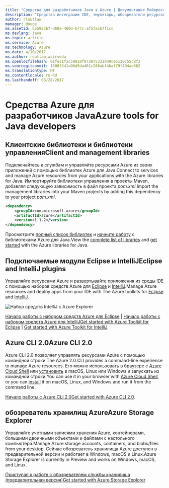 ```yaml
---
title: "Средства для разработчиков Java в Azure | Документация Майкрософт"
description: "Средства интеграции IDE, эмуляторы, обозреватели ресурсов и интерфейсы командной строки для разработчиков Java, работающих со службами Azure."
author: rloutlaw
manager: douge
ms.assetid: b55923b7-d60a-460d-b77c-af5fac67f1cc
ms.devlang: java
ms.topic: article
ms.service: Azure
ms.technology: Azure
ms.date: 4/10/2017
ms.author: routlaw;asirveda
ms.openlocfilehash: 01fe31f2c59810f972875331d49ce5130755c8f2
ms.sourcegitcommit: 1500f341a96d9da461c288abf4baf79f494ae662
ms.translationtype: HT
ms.contentlocale: ru-RU
ms.lasthandoff: 08/28/2017
---
```

# <a name="azure-tools-for-java-developers"></a><span data-ttu-id="23fed-103">Средства Azure для разработчиков Java</span><span class="sxs-lookup"><span data-stu-id="23fed-103">Azure tools for Java developers</span></span>

## <a name="client-and-management-libraries"></a><span data-ttu-id="23fed-104">Клиентские библиотеки и библиотеки управления</span><span class="sxs-lookup"><span data-stu-id="23fed-104">Client and management libraries</span></span>

<span data-ttu-id="23fed-105">Подключайтесь к службам и управляйте ресурсами Azure из своих приложений с помощью библиотек Azure для Java.</span><span class="sxs-lookup"><span data-stu-id="23fed-105">Connect to services and manage Azure resources from your applications with the Azure libraries for Java.</span></span> <span data-ttu-id="23fed-106">Импортируйте библиотеки управления в проекты Maven, добавляя следующую зависимость в файл проекта *pom.xml*.</span><span class="sxs-lookup"><span data-stu-id="23fed-106">Import the management libraries into your Maven projects by adding this dependency to your project *pom.xml*.</span></span>

```XML
<dependency>
    <groupId>com.microsoft.azure</groupId>
    <artifactId>azure</artifactId>
    <version>1.1.2</version>
</dependency>
```

<span data-ttu-id="23fed-107">Просмотрите [полный список библиотек](java-sdk-azure-install.md) и [начните работу](java-sdk-azure-get-started.md) с библиотеками Azure для Java.</span><span class="sxs-lookup"><span data-stu-id="23fed-107">View the [complete list of libraries](java-sdk-azure-install.md) and [get started](java-sdk-azure-get-started.md) with the Azure libraries for Java.</span></span>

## <a name="eclipse-and-intellij-plugins"></a><span data-ttu-id="23fed-108">Подключаемые модули Eclipse и IntelliJ</span><span class="sxs-lookup"><span data-stu-id="23fed-108">Eclipse and IntelliJ plugins</span></span>

<span data-ttu-id="23fed-109">Управляйте ресурсами Azure и развертывайте приложения из среды IDE с помощью наборов средств Azure для [Eclipse](https://docs.microsoft.com/azure/azure-toolkit-for-eclipse) и [IntelliJ](https://docs.microsoft.com/azure/azure-toolkit-for-intellij).</span><span class="sxs-lookup"><span data-stu-id="23fed-109">Manage Azure resources and deploy apps from your IDE with The Azure toolkits for [Eclipse](https://docs.microsoft.com/azure/azure-toolkit-for-eclipse) and [IntelliJ](https://docs.microsoft.com/azure/azure-toolkit-for-intellij).</span></span>   

![Набор средств IntelliJ с Azure Explorer](media/intelliJ-azure-explorer.png)

[<span data-ttu-id="23fed-111">Начало работы с набором средств Azure для Eclipse](https://docs.microsoft.com/azure/app-service-web/app-service-web-eclipse-create-hello-world-web-app) | [Начало работы с набором средств Azure для IntelliJ</span><span class="sxs-lookup"><span data-stu-id="23fed-111">Get started with Azure Toolkit for Eclipse](https://docs.microsoft.com/azure/app-service-web/app-service-web-eclipse-create-hello-world-web-app) | [Get started with Azure Toolkit for IntelliJ</span></span>](https://docs.microsoft.com/azure/app-service-web/app-service-web-intellij-create-hello-world-web-app) 

## <a name="azure-cli-20"></a><span data-ttu-id="23fed-112">Azure CLI 2.0</span><span class="sxs-lookup"><span data-stu-id="23fed-112">Azure CLI 2.0</span></span>

<span data-ttu-id="23fed-113">Azure CLI 2.0 позволяет управлять ресурсами Azure с помощью командной строки.</span><span class="sxs-lookup"><span data-stu-id="23fed-113">The Azure 2.0 CLI provides a command-line experience to manage Azure resources.</span></span> <span data-ttu-id="23fed-114">Его можно использовать в браузере с [Azure Cloud Shell](https://docs.microsoft.com/azure/cloud-shell/overview) или [установить](https://docs.microsoft.com/cli/azure/install-azure-cli) в macOS, Linux или Windows и запускать из командной строки.</span><span class="sxs-lookup"><span data-stu-id="23fed-114">You can use it in your browser with [Azure Cloud Shell](https://docs.microsoft.com/azure/cloud-shell/overview), or you can [install](https://docs.microsoft.com/cli/azure/install-azure-cli) it on macOS, Linux, and Windows and run it from the command line.</span></span>

<span data-ttu-id="23fed-115">[Начало работы с Azure CLI 2.0](https://docs.microsoft.com/cli/azure/get-started-with-azure-cli)</span><span class="sxs-lookup"><span data-stu-id="23fed-115">[Get started with Azure CLI 2.0](https://docs.microsoft.com/cli/azure/get-started-with-azure-cli).</span></span>

## <a name="azure-storage-explorer"></a><span data-ttu-id="23fed-116">обозреватель хранилищ Azure</span><span class="sxs-lookup"><span data-stu-id="23fed-116">Azure Storage Explorer</span></span> 

<span data-ttu-id="23fed-117">Управляйте учетными записями хранения Azure, контейнерами, большими двоичными объектами и файлами с настольного компьютера.</span><span class="sxs-lookup"><span data-stu-id="23fed-117">Manage Azure storage accounts, containers, and blobs/files from your desktop.</span></span> <span data-ttu-id="23fed-118">Сейчас обозреватель хранилища Azure доступен в предварительной версии и работает в Windows, macOS и Linux.</span><span class="sxs-lookup"><span data-stu-id="23fed-118">Azure Storage Explorer is currently in Preview and works on Windows, macOS, and Linux.</span></span>

[<span data-ttu-id="23fed-119">Приступая к работе с обозревателем службы хранилища (предварительная версия)</span><span class="sxs-lookup"><span data-stu-id="23fed-119">Get started with Azure Storage Explorer</span></span>](https://docs.microsoft.com/azure/vs-azure-tools-storage-manage-with-storage-explorer)